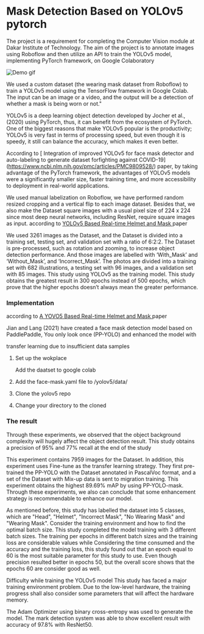 # Mask Detection Based on YOLOv5 pytorch


The project is a requirement for completing the Computer Vision module at Dakar Institute of Technology.
The aim of the project is to annotate images using Roboflow and then utilize an API to train the YOLOv5 
model, implementing PyTorch framework, on Google Colaboratory


![Demo gif](MaskDetection.gif)



We used a custom dataset (the wearing mask dataset from Roboflow) to train a YOLOv5 model
using the TensorFlow framework in Google Colab.
The input can be an image or a video, and the output will be a detection of whether a mask is being worn or not."

YOLOv5 is a deep learning object detection developed by Jocher et al., (2020) using
PyTorch, thus, it can benefit from the ecosystem of PyTorch.  One of the biggest
reasons that make YOLOv5 popular is the productivity; YOLOv5 is very fast in terms
of processing speed, but even though it is speedy, it still can balance the accuracy, which makes it even better.

According to [ Integration of improved YOLOv5 for face mask detector and auto-labeling to generate dataset forfighting against COVID-19]
(https://www.ncbi.nlm.nih.gov/pmc/articles/PMC9809528/) paper, by taking advantage of the PyTorch framework, the advantages of YOLOv5 models were a significantly smaller size, 
faster training time, and more accessibility to deployment in real-world applications.

We used manual labelization on Roboflow, we have performed random resized cropping and a vertical flip to each image dataset. Besides that, we also make
the Dataset square images with a usual pixel size of 224 x 224 since most deep neural networks, including ResNet, 
require square images as input. according to [YOLOv5 Based Real-time Helmet and Mask ](https://www.aasmr.org/liss/Vol.9/No.3%202022/Vol.9.No.3.08.pdf) paper

We used 3261 images as the Dataset, and the Dataset is divided into a training set, testing set, and validation set 
with a ratio of 6:2:2. The Dataset is pre-processed, such as rotation and zooming, to increase object detection 
performance.  And those images are labelled with ‘With_Mask’ and ‘Without_Mask’, and ‘Incorrect_Mask’. The
photos are divided into a training set with 682 illustrations, a testing set with 96 images, and a validation set with
85 images. This study using YOLOv5 as the training model. This study obtains the greatest result in 300 epochs instead
of 500 epochs, which prove that the higher epochs doesn’t always mean the greater performance.



### Implementation







according to [A YOVO5 Based Real-time Helmet and Mask ](https://www.aasmr.org/liss/Vol.9/No.3%202022/Vol.9.No.3.08.pdf) paper



 

Jian and Lang (2021) have created a face mask detection model based on
PaddlePaddle, You only look once (PP-YOLO) and enhanced the model with




transfer learning due to insufficient data samples

1. Set up the wokplace

    Add the daatset to google colab

2. Add the face-mask.yaml file to /yolov5/data/

4. Clone the yolov5 repo

5. Change your directory to the cloned


###  The result
Through these experiments, we observed
that the object background complexity will hugely affect the object detection result.
This study obtains a precision of 95% and 77% recall at the end of the study

This experiment contains 7959 images for the Dataset. In addition, this experiment uses Fine-tune as the transfer
learning strategy. They first pre-trained the PP-YOLO with the Dataset annotated in PascalVoc format, and a set of the Dataset with Mix-up data is sent to migration
training. This experiment obtains the highest 89.69% mAP by using PP-YOLO-mask. Through these experiments, we also can conclude that some enhancement strategy is
recommendable to enhance our model.

As mentioned before, this study has labelled the dataset into 5 classes, which are
"Head", "Helmet", "Incorrect Mask", "No Wearing Mask" and "Wearing Mask".
Consider the training environment and how to find the optimal batch size.
This study completed the model training with 3 different batch sizes. The training
per epochs in different batch sizes and the training loss are considerable values while Considering 
the time consumed and the accuracy and the training loss, this study found out that an epoch equal to 60 is the most suitable parameter for this study to
use. Even though precision resulted better in epochs 50, but the overall score shows
that the epochs 60 are consider good as well.

Difficulty while training the YOLOv5 model
This study has faced a major training environment problem. Due to the low-level
hardware, the training progress shall also consider some parameters that will affect
the hardware memory.


The Adam Optimizer using binary cross-entropy was
used to generate the model. The mark detection system was able to show excellent
result with accuracy of 97.8% with ResNet50.

















